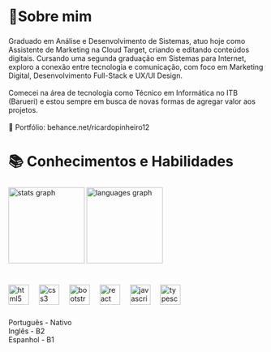 <h1 align="left">📍Sobre mim</h1>

###

<p align="left">Graduado em Análise e Desenvolvimento de Sistemas, atuo hoje como Assistente de Marketing na Cloud Target, criando e editando conteúdos digitais. Cursando uma segunda graduação em Sistemas para Internet, exploro a conexão entre tecnologia e comunicação, com foco em Marketing Digital, Desenvolvimento Full-Stack e UX/UI Design.<br><br>Comecei na área de tecnologia como Técnico em Informática no ITB (Barueri) e estou sempre em busca de novas formas de agregar valor aos projetos.<br><br>🎨 Portfólio: behance.net/ricardopinheiro12</p>

###

<h1 align="left">📚 Conhecimentos e Habilidades</h1>

###

<div align="left">
  <img src="https://github-readme-stats.vercel.app/api?username=ricardospin&hide_title=false&hide_rank=false&show_icons=true&include_all_commits=true&count_private=true&disable_animations=false&theme=github_dark&locale=en&hide_border=false&order=1" height="150" alt="stats graph"  />
  <img src="https://github-readme-stats.vercel.app/api/top-langs?username=ricardospin&locale=en&hide_title=false&layout=compact&card_width=320&langs_count=5&theme=github_dark&hide_border=false&order=2" height="150" alt="languages graph"  />
</div>

###

<h1 align="left"></h1>

###

<div align="left">
  <img src="https://cdn.jsdelivr.net/gh/devicons/devicon/icons/html5/html5-original.svg" height="40" alt="html5 logo"  />
  <img width="12" />
  <img src="https://cdn.jsdelivr.net/gh/devicons/devicon/icons/css3/css3-original.svg" height="40" alt="css3 logo"  />
  <img width="12" />
  <img src="https://cdn.jsdelivr.net/gh/devicons/devicon/icons/bootstrap/bootstrap-original.svg" height="40" alt="bootstrap logo"  />
  <img width="12" />
  <img src="https://cdn.jsdelivr.net/gh/devicons/devicon/icons/react/react-original.svg" height="40" alt="react logo"  />
  <img width="12" />
  <img src="https://cdn.jsdelivr.net/gh/devicons/devicon/icons/javascript/javascript-original.svg" height="40" alt="javascript logo"  />
  <img width="12" />
  <img src="https://cdn.jsdelivr.net/gh/devicons/devicon/icons/typescript/typescript-original.svg" height="40" alt="typescript logo"  />
</div>

###

<p align="left">Português - Nativo<br>Inglês - B2<br>Espanhol - B1</p>

###
